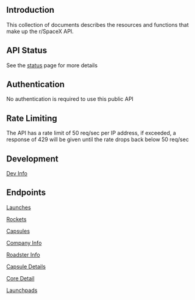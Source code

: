 ## Introduction
This collection of documents describes the resources and functions that make up the r/SpaceX API. 

## API Status
See the [status](https://status.spacexdata.com) page for more details

## Authentication
No authentication is required to use this public API

## Rate Limiting
The API has a rate limit of 50 req/sec per IP address, if exceeded, a response of 429 will be given
until the rate drops back below 50 req/sec

## Development 
[Dev Info](https://github.com/r-spacex/SpaceX-API/blob/master/docs/development.md)

## Endpoints
[Launches](https://github.com/r-spacex/SpaceX-API/blob/master/docs/launches.md)

[Rockets](https://github.com/r-spacex/SpaceX-API/blob/master/docs/rocket.md)

[Capsules](https://github.com/r-spacex/SpaceX-API/blob/master/docs/capsule.md)

[Company Info](https://github.com/r-spacex/SpaceX-API/blob/master/docs/company_info.md)

[Roadster Info](https://github.com/r-spacex/SpaceX-API/blob/master/docs/roadster.md)

[Capsule Details](https://github.com/r-spacex/SpaceX-API/blob/master/docs/capsule_detail.md)

[Core Detail](https://github.com/r-spacex/SpaceX-API/blob/master/docs/core_detail.md)

[Launchpads](https://github.com/r-spacex/SpaceX-API/blob/master/docs/launchpad.md)